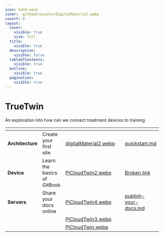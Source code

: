 ```yaml
---
icon: hand-wave
cover: .gitbook/assets/digitalMaterial.webp
coverY: 0
layout:
  cover:
    visible: true
    size: full
  title:
    visible: true
  description:
    visible: false
  tableOfContents:
    visible: true
  outline:
    visible: true
  pagination:
    visible: true
---
```


# TrueTwin

An exploration into how can we connect treatment devices to training

<table data-view="cards"><thead><tr><th></th><th></th><th data-hidden data-card-cover data-type="files"></th><th data-hidden></th><th data-hidden data-card-target data-type="content-ref"></th></tr></thead><tbody><tr><td><strong>Architecture</strong></td><td>Create your first site</td><td><a href=".gitbook/assets/digitalMaterial2.webp">digitalMaterial2.webp</a></td><td></td><td><a href="getting-started/quickstart.md">quickstart.md</a></td></tr><tr><td><strong>Device</strong></td><td>Learn the basics of GitBook</td><td><a href=".gitbook/assets/PiCloudTwin2.webp">PiCloudTwin2.webp</a></td><td></td><td><a href="broken-reference">Broken link</a></td></tr><tr><td><strong>Servers</strong></td><td>Share your docs online</td><td><a href=".gitbook/assets/PiCloudTwin4.webp">PiCloudTwin4.webp</a></td><td></td><td><a href="getting-started/publish-your-docs.md">publish-your-docs.md</a></td></tr><tr><td></td><td></td><td><a href=".gitbook/assets/PiCloudTwin3.webp">PiCloudTwin3.webp</a></td><td></td><td></td></tr><tr><td></td><td></td><td><a href=".gitbook/assets/PiCloudTwin.webp">PiCloudTwin.webp</a></td><td></td><td></td></tr></tbody></table>
